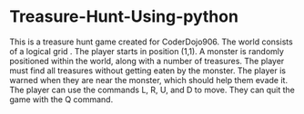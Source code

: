 # Treasure-Hunt-Using-python
This is a treasure hunt game created for CoderDojo906.  The world consists of a logical grid . The player starts in position (1,1). A monster is randomly positioned within the world, along with a number of treasures. The player must find all treasures without getting eaten by the monster.  The player is warned when they are near the monster, which should help them evade it. The player can use the commands L, R, U, and D to move. They can quit the game with the Q command.

